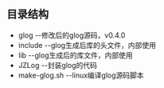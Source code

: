 ## 目录结构

* glog     --修改后的glog源码，v0.4.0
* include  --glog生成后库的头文件，内部使用
* lib      --glog生成后的库文件，内部使用
* JZLog    --封装glog的代码
* make-glog.sh --linux编译glog源码脚本